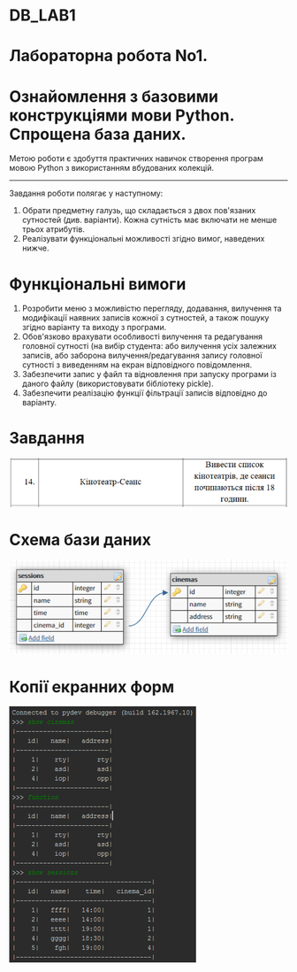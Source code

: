 # DB_LAB1

Лабораторна робота No1.
=====================

Ознайомлення з базовими конструкціями мови Python. Спрощена база даних. 
=====================

Метою роботи є здобуття практичних навичок створення програм мовою Python з використанням вбудованих колекцій.
***
Завдання роботи полягає у наступному:
1. Обрати предметну галузь, що складається з двох пов'язаних сутностей (див. варіанти). Кожна сутність має включати не менше трьох атрибутів.
2. Реалізувати функціональні можливості згідно вимог, наведених нижче.

Функціональні вимоги
=====================
1. Розробити  меню  з  можливістю перегляду,  додавання,  вилучення  та модифікації наявних записів кожної з сутностей, а також пошуку згідно варіанту та виходу з програми.
2. Обов'язково врахувати особливості вилучення та редагування головної сутності (на вибір студента: або вилучення усіх залежних записів, або заборона вилучення/редагування запису головної сутності з виведенням на екран відповідного повідомлення.
3. Забезпечити запис у файл та відновлення при запуску програми із даного файлу (використовувати бібліотеку pickle).
4. Забезпечити реалізацію функції фільтрації записів відповідно до варіанту.

Завдання
=====================
![screenshot of task](https://github.com/melalex/DB_LAB1/blob/master/Capture.PNG)

Схема бази даних
=====================
![screenshot of bd](https://github.com/melalex/DB_LAB1/blob/master/1.PNG)

Копії екранних форм
=====================
![screenshot of console](https://github.com/melalex/DB_LAB1/blob/master/2.PNG)

